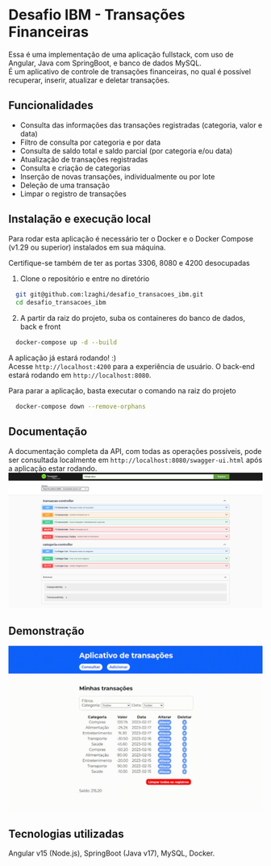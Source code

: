 # Desafio IBM - Transações Financeiras

Essa é uma implementação de uma aplicação fullstack, com uso de Angular, Java com SpringBoot, e banco de dados MySQL. </br>É um aplicativo de controle de transações financeiras, no qual é possível recuperar, inserir, atualizar e deletar transações.


## Funcionalidades
- Consulta das informações das transações registradas (categoria, valor e data)
- Filtro de consulta por categoria e por data
- Consulta de saldo total e saldo parcial (por categoria e/ou data)
- Atualização de transações registradas
- Consulta e criação de categorias
- Inserção de novas transações, individualmente ou por lote
- Deleção de uma transação
- Limpar o registro de transações


## Instalação e execução local

Para rodar esta aplicação é necessário ter o Docker e o Docker Compose (v1.29 ou superior) instalados em sua máquina.

Certifique-se também de ter as portas 3306, 8080 e 4200 desocupadas


1. Clone o repositório e entre no diretório
```bash
  git git@github.com:lzaghi/desafio_transacoes_ibm.git
  cd desafio_transacoes_ibm
```

2. A partir da raiz do projeto, suba os containeres do banco de dados, back e front
```bash
  docker-compose up -d --build
```

A aplicação já estará rodando! :)</br>
Acesse ```http://localhost:4200``` para a experiência de usuário. O back-end estará rodando em ```http://localhost:8080```.


Para parar a aplicação, basta executar o comando na raiz do projeto
```bash
  docker-compose down --remove-orphans
```

## Documentação

A documentação completa da API, com todas as operações possíveis, pode ser consultada localmente em ```http://localhost:8080/swagger-ui.html``` após a aplicação estar rodando.
![](swagger.png)


## Demonstração

<!-- ![](https://github.com/lzaghi/desafio_transacoes_ibm/assets/105127117/e9d5f0f5-d5c8-48f7-9562-676f185a9ef2) -->
![](demonstracao.gif)



## Tecnologias utilizadas

Angular v15 (Node.js), SpringBoot (Java v17), MySQL, Docker.

